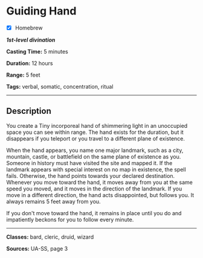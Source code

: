 # Guiding Hand

- [x] Homebrew

***1st-level divination***

**Casting Time:** 5 minutes

**Duration:** 12 hours

**Range:** 5 feet

**Tags:** verbal, somatic, concentration, ritual

---

## Description
You create a Tiny incorporeal hand of shimmering light in an unoccupied space you can see within range.
The hand exists for the duration, but it disappears if you teleport or you travel to a different plane of existence.

When the hand appears, you name one major landmark, such as a city, mountain, castle, or battlefield on the same plane of existence as you.
Someone in history must have visited the site and mapped it.
If the landmark appears with special interest on no map in existence, the spell fails.
Otherwise, the hand points towards your declared destination.
Whenever you move toward the hand, it moves away from you at the same speed you moved, and it moves in the direction of the landmark.
If you move in a different direction, the hand acts disappointed, but follows you.
It always remains 5 feet away from you.

If you don't move toward the hand, it remains in place until you do and impatiently beckons for you to follow every minute.

---

**Classes:** bard, cleric, druid, wizard

**Sources:** UA-SS, page 3
